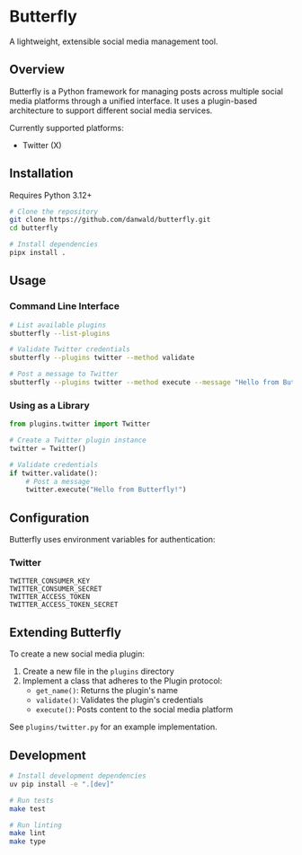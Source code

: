 # Butterfly

A lightweight, extensible social media management tool.

## Overview

Butterfly is a Python framework for managing posts across multiple social media platforms through a unified interface. It uses a plugin-based architecture to support different social media services.

Currently supported platforms:
- Twitter (X)

## Installation

Requires Python 3.12+

```bash
# Clone the repository
git clone https://github.com/danwald/butterfly.git
cd butterfly

# Install dependencies
pipx install .
```

## Usage

### Command Line Interface

```bash
# List available plugins
sbutterfly --list-plugins

# Validate Twitter credentials
sbutterfly --plugins twitter --method validate

# Post a message to Twitter
sbutterfly --plugins twitter --method execute --message "Hello from Butterfly!"
```

### Using as a Library

```python
from plugins.twitter import Twitter

# Create a Twitter plugin instance
twitter = Twitter()

# Validate credentials
if twitter.validate():
    # Post a message
    twitter.execute("Hello from Butterfly!")
```

## Configuration

Butterfly uses environment variables for authentication:

### Twitter
```
TWITTER_CONSUMER_KEY
TWITTER_CONSUMER_SECRET
TWITTER_ACCESS_TOKEN
TWITTER_ACCESS_TOKEN_SECRET
```

## Extending Butterfly

To create a new social media plugin:

1. Create a new file in the `plugins` directory
2. Implement a class that adheres to the Plugin protocol:
   - `get_name()`: Returns the plugin's name
   - `validate()`: Validates the plugin's credentials
   - `execute()`: Posts content to the social media platform

See `plugins/twitter.py` for an example implementation.

## Development

```bash
# Install development dependencies
uv pip install -e ".[dev]"

# Run tests
make test

# Run linting
make lint
make type
```
